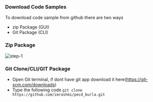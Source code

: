 ### Download Code Samples
To download code sample from github there are two ways
- zip Package (GUI)
- Git Package (CLI)
### Zip Package
![step-1](https://user-images.githubusercontent.com/57025766/186205691-7c1fdb6c-f82c-4048-a942-54c5c09b14df.jpg)
### Git Clone/CLI/GIT Package
- Open Git terminal, if dont have git app download it here(https://git-scm.com/downloads)
- Type the following code `git clone https://github.com/imrashmi/pecd_burla.git`
